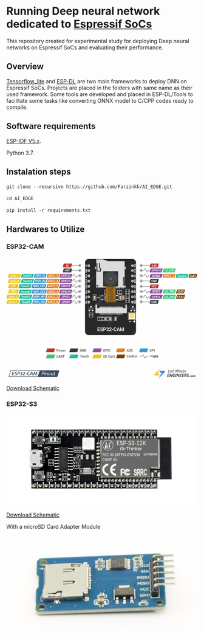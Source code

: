 # Running Deep neural network dedicated to [Espressif SoCs](https://www.espressif.com/en/products/socs)

This repository created for experimental study for deploying Deep neural networks on Espressif SoCs and evaluating their performance.

## Overview

[Tensorflow_lite](https://www.tensorflow.org/lite) and [ESP-DL](https://github.com/espressif/esp-dl/tree/master) are two main frameworks to deploy DNN on Espressif SoCs. Projects are placed in the folders with same name as their used framework. Some tools are developed and placed in ESP-DL/Tools to facilitate some tasks like converting ONNX model to C/CPP codes ready to compile. 

## Software requirements

[ESP-IDF V5.x](https://github.com/espressif/esp-idf).

Python 3.7.

## Instalation steps

`git clone --recursive https://github.com/Farzinkh/AI_EDGE.git`

`cd AI_EDGE`

`pip install -r requirements.txt`

## Hardwares to Utilize

### ESP32-CAM
<p align="center">
    <img width="%" src="./srcs/ESP32-CAM-Pinout.webp"> 
</p>

[Download Schematic](https://loboris.eu/ESP32/ESP32-CAM%20Product%20Specification.pdf)

### ESP32-S3
<p align="center">
    <img width="%" src="./srcs/ESP32-S3-WiFiBluetooth5.0-Development-Board-600x600.jpg"> 
</p>

[Download Schematic](https://www.waveshare.com/w/upload/6/68/Nodemcu-esp-s3-12k-kit_schematic.pdf)

With a microSD Card Adapter Module 
<p align="center">
    <img width="%" src="./srcs/sd_card_module.jpg"> 
</p>